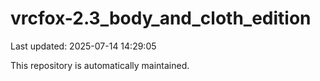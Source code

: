 # vrcfox-2.3_body_and_cloth_edition

Last updated: 2025-07-14 14:29:05

This repository is automatically maintained.

